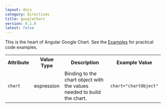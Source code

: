 ```yaml
---
layout: docs
category: Directives
title: googleChart
version: 0.1.0
latest: false
---
```


This is the heart of Angular Google Chart. See the [Examples]({{site.baseurl}}/docs/{{page,version}}/examples/)
for practical code examples.

<table class="table">
    <tr>
        <th>Attribute</th>
        <th>Value Type</th>
        <th>Description</th>
        <th>Example Value</th>
    </tr>
    <tr>
        <td><p><code>chart</code></p>
        <td>expression</td>
        <td>Binding to the chart object with the values needed to build the chart.</td>
        <td><p><code>chart="chartObject"</code></p></td>
    </tr>
</table>